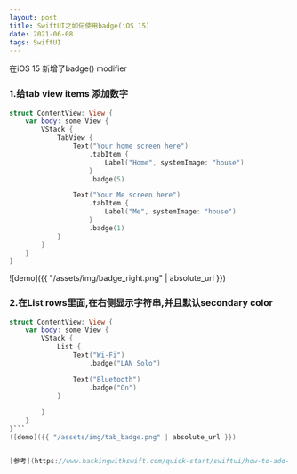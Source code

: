 ```yaml
---
layout: post
title: SwiftUI之如何使用badge(iOS 15)
date: 2021-06-08
tags: SwiftUI
---
```


在iOS 15 新增了badge() modifier
### 1.给tab view items 添加数字
```swift
struct ContentView: View {
    var body: some View {
        VStack {
            TabView {
                Text("Your home screen here")
                    .tabItem {
                        Label("Home", systemImage: "house")
                    }
                    .badge(5)

                Text("Your Me screen here")
                    .tabItem {
                        Label("Me", systemImage: "house")
                    }
                    .badge(1)
            }  
        }
    }
}
```
![demo]({{ "/assets/img/badge_right.png" | absolute_url }})
### 2.在List rows里面,在右侧显示字符串,并且默认secondary color
```swift
struct ContentView: View {
    var body: some View {
        VStack {
            List {
                Text("Wi-Fi")
                    .badge("LAN Solo")

                Text("Bluetooth")
                    .badge("On")
            }
            
        }
    }
}```
![demo]({{ "/assets/img/tab_badge.png" | absolute_url }})


[参考](https://www.hackingwithswift.com/quick-start/swiftui/how-to-add-a-badge-to-tabview-items-and-list-rows)
